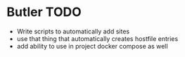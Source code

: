 # Butler TODO

- Write scripts to automatically add sites
- use that thing that automatically creates hostfile entries
- add ability to use in project docker compose as well
